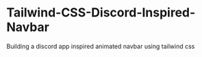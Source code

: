 # Tailwind-CSS-Discord-Inspired-Navbar
Building a discord app inspired animated navbar using tailwind css
